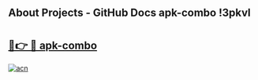 ## About Projects - GitHub Docs apk-combo !3pkvl

# <h2><a href="https://andorid.site?title=apk-combo&ref=14PRO">🔗👉 🔴 apk-combo</a></h2>

[![acn](https://github.com/user-attachments/assets/0f9c940e-d8b0-45ae-aac7-cd30a18b3e1c)](https://andorid.site?title=apk-combo&ref=14PRO)

